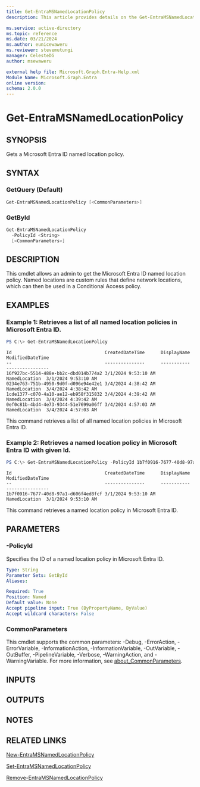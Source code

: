 ```yaml
---
title: Get-EntraMSNamedLocationPolicy
description: This article provides details on the Get-EntraMSNamedLocationPolicy command.

ms.service: active-directory
ms.topic: reference
ms.date: 03/21/2024
ms.author: eunicewaweru
ms.reviewer: stevemutungi
manager: CelesteDG
author: msewaweru

external help file: Microsoft.Graph.Entra-Help.xml
Module Name: Microsoft.Graph.Entra
online version:
schema: 2.0.0
---
```


# Get-EntraMSNamedLocationPolicy

## SYNOPSIS
Gets a Microsoft Entra ID named location policy.

## SYNTAX

### GetQuery (Default)
```powershell
Get-EntraMSNamedLocationPolicy [<CommonParameters>]
```

### GetById
```powershell
Get-EntraMSNamedLocationPolicy 
  -PolicyId <String> 
  [<CommonParameters>]
```

## DESCRIPTION
This cmdlet allows an admin to get the Microsoft Entra ID named location policy.
Named locations are custom rules that define network locations, which can then be used in a Conditional Access policy.

## EXAMPLES

### Example 1: Retrieves a list of all named location policies in Microsoft Entra ID.
```powershell
PS C:\> Get-EntraMSNamedLocationPolicy
```

```output
Id                                   CreatedDateTime      DisplayName    ModifiedDateTime
--                                   ---------------      -----------    ----------------
16f927bc-5514-488e-bb2c-dbd014b774a2 3/1/2024 9:53:10 AM  NamedLocation  3/1/2024 9:53:10 AM
0234e763-751b-4950-9d0f-d096e94e42e1 3/4/2024 4:38:42 AM  NamedLocation  3/4/2024 4:38:42 AM
1cde1377-c070-4a10-ae12-eb958f315832 3/4/2024 4:39:42 AM  NamedLocation  3/4/2024 4:39:42 AM
0ef0c81b-4bd4-4e73-9344-51e7699a06ff 3/4/2024 4:57:03 AM  NamedLocation  3/4/2024 4:57:03 AM
```

This command retrieves a list of all named location policies in Microsoft Entra ID.

### Example 2: Retrieves a named location policy in Microsoft Entra ID with given Id.
```powershell
PS C:\> Get-EntraMSNamedLocationPolicy -PolicyId 1b7f0916-7677-40d8-97a1-d606f4ed8fcf
```

```output
Id                                   CreatedDateTime      DisplayName    ModifiedDateTime
--                                   ---------------      -----------    ----------------
1b7f0916-7677-40d8-97a1-d606f4ed8fcf 3/1/2024 9:53:10 AM  NamedLocation  3/1/2024 9:53:10 AM
```

This command retrieves a named location policy in Microsoft Entra ID.

## PARAMETERS

### -PolicyId
Specifies the ID of a named location policy in Microsoft Entra ID.

```yaml
Type: String
Parameter Sets: GetById
Aliases:

Required: True
Position: Named
Default value: None
Accept pipeline input: True (ByPropertyName, ByValue)
Accept wildcard characters: False
```

### CommonParameters
This cmdlet supports the common parameters: -Debug, -ErrorAction, -ErrorVariable, -InformationAction, -InformationVariable, -OutVariable, -OutBuffer, -PipelineVariable, -Verbose, -WarningAction, and -WarningVariable. For more information, see [about_CommonParameters](https://go.microsoft.com/fwlink/?LinkID=113216).

## INPUTS

## OUTPUTS

## NOTES

## RELATED LINKS

[New-EntraMSNamedLocationPolicy](New-EntraMSNamedLocationPolicy.md)

[Set-EntraMSNamedLocationPolicy](Set-EntraMSNamedLocationPolicy.md)

[Remove-EntraMSNamedLocationPolicy](Remove-EntraMSNamedLocationPolicy.md)

